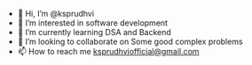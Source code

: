 - 👋 Hi, I’m @ksprudhvi
- 👀 I’m interested in software development 
- 🌱 I’m currently learning DSA and Backend 
- 💞️ I’m looking to collaborate on Some good complex problems
- 📫 How to reach me ksprudhviofficial@gmail.com


